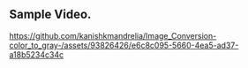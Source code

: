 ## Sample Video.

https://github.com/kanishkmandrelia/Image_Conversion-color_to_gray-/assets/93826426/e6c8c095-5660-4ea5-ad37-a18b5234c34c


